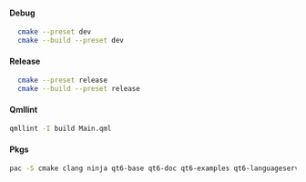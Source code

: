 #### Debug

```sh
  cmake --preset dev
  cmake --build --preset dev
```

#### Release

```sh
  cmake --preset release
  cmake --build --preset release
```

#### Qmllint

```sh
qmllint -I build Main.qml
```

#### Pkgs

```sh
pac -S cmake clang ninja qt6-base qt6-doc qt6-examples qt6-languageserver qt6-tools qt6-declarative qt6-wayland
```
